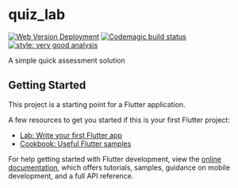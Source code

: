 # quiz_lab
[![Web Version Deployment](https://github.com/GabrielVander/quiz_lab/actions/workflows/firebase-hosting-merge-prod.yml/badge.svg)](https://github.com/GabrielVander/quiz_lab/actions/workflows/firebase-hosting-merge-prod.yml) [![Codemagic build status](https://api.codemagic.io/apps/63bdee9651b6d655c99d3b3e/63be31e6a5a79f5d314297dc/status_badge.svg)](https://codemagic.io/apps/63bdee9651b6d655c99d3b3e/63be31e6a5a79f5d314297dc/latest_build) [![style: very good analysis](https://img.shields.io/badge/style-very_good_analysis-B22C89.svg)](https://pub.dev/packages/very_good_analysis)

A simple quick assessment solution

## Getting Started

This project is a starting point for a Flutter application.

A few resources to get you started if this is your first Flutter project:

- [Lab: Write your first Flutter app](https://docs.flutter.dev/get-started/codelab)
- [Cookbook: Useful Flutter samples](https://docs.flutter.dev/cookbook)

For help getting started with Flutter development, view the
[online documentation](https://docs.flutter.dev/), which offers tutorials,
samples, guidance on mobile development, and a full API reference.
